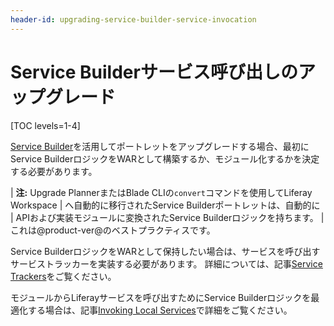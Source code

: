 ```yaml
---
header-id: upgrading-service-builder-service-invocation
---
```


# Service Builderサービス呼び出しのアップグレード

[TOC levels=1-4]

[Service Builder](/docs/7-1/tutorials/-/knowledge_base/t/service-builder)を活用してポートレットをアップグレードする場合、最初にService BuilderロジックをWARとして構築するか、モジュール化するかを決定する必要があります。

| **注:** Upgrade PlannerまたはBlade CLIの`convert`コマンドを使用してLiferay Workspace | へ自動的に移行されたService Builderポートレットは、自動的に | APIおよび実装モジュールに変換されたService Builderロジックを持ちます。 | これは@product-ver@のベストプラクティスです。

Service BuilderロジックをWARとして保持したい場合は、サービスを呼び出すサービストラッカーを実装する必要があります。 詳細については、記事[Service Trackers](/docs/7-1/tutorials/-/knowledge_base/t/service-trackers)をご覧ください。

モジュールからLiferayサービスを呼び出すためにService Builderロジックを最適化する場合は、記事[Invoking Local Services](/docs/7-1/tutorials/-/knowledge_base/t/invoking-local-services)で詳細をご覧ください。
